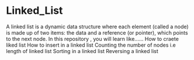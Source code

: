 # Linked_List
A linked list is a dynamic data structure where each element (called a node) is made up of two items: the data and a reference (or pointer), which points to the next node. 
In this repository , you will learn like......
How to craete liked list
How to insert in a linked list
Counting the number of nodes i.e length of linked list
Sorting in a linked list
Reversing a linked list
